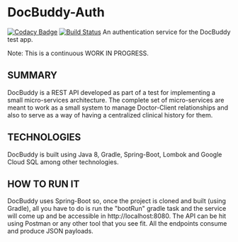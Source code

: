 # DocBuddy-Auth
[![Codacy Badge](https://api.codacy.com/project/badge/Grade/02bc6ce9a4584d5fb2a9ce20194929b3)](https://www.codacy.com/app/nbantar/docbuddy-auth?utm_source=github.com&amp;utm_medium=referral&amp;utm_content=nbantar/docbuddy-auth&amp;utm_campaign=Badge_Grade)
[![Build Status](https://travis-ci.org/nbantar/docbuddy-auth.svg?branch=master)](https://travis-ci.org/nbantar/docbuddy-auth)
An authentication service for the DocBuddy test app.

Note: This is a continuous WORK IN PROGRESS.

## SUMMARY

DocBuddy is a REST API developed as part of a test for implementing a small micro-services architecture.
The complete set of micro-services are meant to work as a small system to manage Doctor-Client relationships and also to
serve as a way of having a centralized clinical history for them.


## TECHNOLOGIES

DocBuddy is built using Java 8, Gradle, Spring-Boot, Lombok and Google Cloud SQL among other technologies.


## HOW TO RUN IT

DocBuddy uses Spring-Boot so, once the project is cloned and built (using Gradle), all you have to do is run the 
"bootRun" gradle task and the service will come up and be accessible in http://localhost:8080.
The API can be hit using Postman or any other tool that you see fit.
All the endpoints consume and produce JSON payloads.
